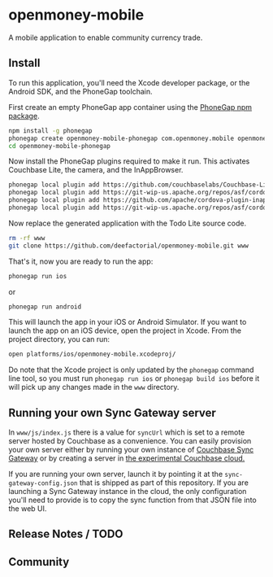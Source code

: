 # openmoney-mobile

A mobile application to enable community currency trade.

## Install

To run this application, you'll need the Xcode developer package, or the Android SDK, and the PhoneGap toolchain.

First create an empty PhoneGap app container using the [PhoneGap npm package](https://npmjs.org/package/phonegap).


```sh
npm install -g phonegap
phonegap create openmoney-mobile-phonegap com.openmoney.mobile openmoney
cd openmoney-mobile-phonegap
```

Now install the PhoneGap plugins required to make it run. This activates Couchbase Lite, the camera, and the InAppBrowser.

```sh
phonegap local plugin add https://github.com/couchbaselabs/Couchbase-Lite-PhoneGap-Plugin.git
phonegap local plugin add https://git-wip-us.apache.org/repos/asf/cordova-plugin-camera.git
phonegap local plugin add https://github.com/apache/cordova-plugin-inappbrowser.git
phonegap local plugin add https://git-wip-us.apache.org/repos/asf/cordova-plugin-network-information.git
```

Now replace the generated application with the Todo Lite source code.

```sh
rm -rf www
git clone https://github.com/deefactorial/openmoney-mobile.git www
```

That's it, now you are ready to run the app:

```sh
phonegap run ios
```

or

```sh
phonegap run android
```

This will launch the app in your iOS or Android Simulator. If you want to launch the app on an iOS device, open the project in Xcode. From the project directory, you can run:

```sh
open platforms/ios/openmoney-mobile.xcodeproj/
```

Do note that the Xcode project is only updated by the `phonegap` command line tool, so you must run `phonegap run ios` or `phonegap build ios` before it will pick up any changes made in the `www` directory.

## Running your own Sync Gateway server

In `www/js/index.js` there is a value for `syncUrl` which is set to a remote server hosted by Couchbase as a convenience. You can easily provision your own server either by running your own instance of [Couchbase Sync Gateway](https://github.com/couchbase/sync_gateway) or by creating a server in [the experimental Couchbase cloud.](http://console.couchbasecloud.com/)

If you are running your own server, launch it by pointing it at the `sync-gateway-config.json` that is shipped as part of this repository. If you are launching a Sync Gateway instance in the cloud, the only configuration you'll need to provide is to copy the sync function from that JSON file into the web UI.

## Release Notes / TODO


## Community


